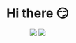 <div align=center>
  <h1>Hi there 😏</h1>
</div>

<div align=center>
  <img src="https://img.shields.io/badge/springboot-6DB33F?style=for-the-badge&logo=spring&logoColor=white">
  <img src="https://img.shields.io/badge/java-007396?style=for-the-badge&logo=java&logoColor=white">
  <br>
  
</div>

